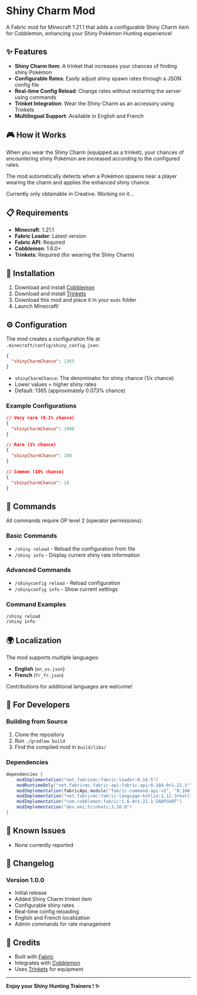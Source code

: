 # Shiny Charm Mod

A Fabric mod for Minecraft 1.21.1 that adds a configurable Shiny Charm item for Cobblemon, enhancing your Shiny Pokémon Hunting experience!

## ✨ Features

- **Shiny Charm Item**: A trinket that increases your chances of finding shiny Pokémon
- **Configurable Rates**: Easily adjust shiny spawn rates through a JSON config file
- **Real-time Config Reload**: Change rates without restarting the server using commands
- **Trinket Integration**: Wear the Shiny Charm as an accessory using Trinkets
- **Multilingual Support**: Available in English and French

## 🎮 How it Works

When you wear the Shiny Charm (equipped as a trinket), your chances of encountering shiny Pokémon are increased according to the configured rates. 

The mod automatically detects when a Pokémon spawns near a player wearing the charm and applies the enhanced shiny chance.

Currently only obtainable in Creative. Working on it...

## 📋 Requirements

- **Minecraft**: 1.21.1
- **Fabric Loader**: Latest version
- **Fabric API**: Required
- **Cobblemon**: 1.6.0+
- **Trinkets**: Required (for wearing the Shiny Charm)

## 🔧 Installation

1. Download and install [Cobblemon](https://www.curseforge.com/minecraft/mc-mods/cobblemon)
2. Download and install [Trinkets](https://www.curseforge.com/minecraft/mc-mods/trinkets)
3. Download this mod and place it in your `mods` folder
4. Launch Minecraft!

## ⚙️ Configuration

The mod creates a configuration file at `.minecraft/config/shiny_config.json`:

```json
{
  "shinyCharmChance": 1365
}
```

- `shinyCharmChance`: The denominator for shiny chance (1/x chance)
- Lower values = higher shiny rates
- Default: 1365 (approximately 0.073% chance)

### Example Configurations

```json
// Very rare (0.1% chance)
{
  "shinyCharmChance": 1000
}

// Rare (1% chance) 
{
  "shinyCharmChance": 100
}

// Common (10% chance)
{
  "shinyCharmChance": 10
}
```

## 🎯 Commands

All commands require OP level 2 (operator permissions):

### Basic Commands
- `/shiny reload` - Reload the configuration from file
- `/shiny info` - Display current shiny rate information

### Advanced Commands
- `/shinyconfig reload` - Reload configuration
- `/shinyconfig info` - Show current settings

### Command Examples
```
/shiny reload
/shiny info
```

## 🌍 Localization

The mod supports multiple languages:

- **English** (`en_us.json`)
- **French** (`fr_fr.json`)

Contributions for additional languages are welcome!

## 🔨 For Developers

### Building from Source

1. Clone the repository
2. Run `./gradlew build`
3. Find the compiled mod in `build/libs/`

### Dependencies

```gradle
dependencies {
    modImplementation("net.fabricmc:fabric-loader:0.16.5")
    modRuntimeOnly("net.fabricmc.fabric-api:fabric-api:0.104.0+1.21.1")
    modImplementation(fabricApi.module("fabric-command-api-v2", "0.104.0+1.21.1"))
    modImplementation("net.fabricmc:fabric-language-kotlin:1.12.3+kotlin.2.0.21")
    modImplementation("com.cobblemon:fabric:1.6.0+1.21.1-SNAPSHOT")
    modImplementation("dev.emi:trinkets:3.10.0")
}
```

## 🐛 Known Issues

- None currently reported

## 📝 Changelog

### Version 1.0.0
- Initial release
- Added Shiny Charm trinket item
- Configurable shiny rates
- Real-time config reloading
- English and French localization
- Admin commands for rate management


## 🙏 Credits

- Built with [Fabric](https://fabricmc.net/)
- Integrates with [Cobblemon](https://cobblemon.com/)
- Uses [Trinkets](https://github.com/emilyploszaj/trinkets) for equipment

---

**Enjoy your Shiny Hunting Trainers ! ✨**